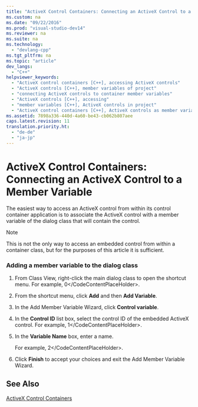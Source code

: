 ```yaml
---
title: "ActiveX Control Containers: Connecting an ActiveX Control to a Member Variable"
ms.custom: na
ms.date: "09/22/2016"
ms.prod: "visual-studio-dev14"
ms.reviewer: na
ms.suite: na
ms.technology: 
  - "devlang-cpp"
ms.tgt_pltfrm: na
ms.topic: "article"
dev_langs: 
  - "C++"
helpviewer_keywords: 
  - "ActiveX control containers [C++], accessing ActiveX controls"
  - "ActiveX controls [C++], member variables of project"
  - "connecting ActiveX controls to container member variables"
  - "ActiveX controls [C++], accessing"
  - "member variables [C++], ActiveX controls in project"
  - "ActiveX control containers [C++], ActiveX controls as member variables"
ms.assetid: 7898a336-440d-4a60-be43-cb062b807aee
caps.latest.revision: 11
translation.priority.ht: 
  - "de-de"
  - "ja-jp"
---
```

# ActiveX Control Containers: Connecting an ActiveX Control to a Member Variable
The easiest way to access an ActiveX control from within its control container application is to associate the ActiveX control with a member variable of the dialog class that will contain the control.  
  
> [!NOTE]
>  This is not the only way to access an embedded control from within a container class, but for the purposes of this article it is sufficient.  
  
### Adding a member variable to the dialog class  
  
1.  From Class View, right-click the main dialog class to open the shortcut menu. For example, <CodeContentPlaceHolder>0\</CodeContentPlaceHolder>.  
  
2.  From the shortcut menu, click **Add** and then **Add Variable**.  
  
3.  In the Add Member Variable Wizard, click **Control variable**.  
  
4.  In the **Control ID** list box, select the control ID of the embedded ActiveX control. For example, <CodeContentPlaceHolder>1\</CodeContentPlaceHolder>.  
  
5.  In the **Variable Name** box, enter a name.  
  
     For example, <CodeContentPlaceHolder>2\</CodeContentPlaceHolder>.  
  
6.  Click **Finish** to accept your choices and exit the Add Member Variable Wizard.  
  
## See Also  
 [ActiveX Control Containers](../vs140/activex-control-containers.md)